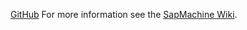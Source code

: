 [GitHub](%%GITHUB-REPO%%/issues) For more information see the [SapMachine Wiki](%%GITHUB-REPO%%/wiki).
